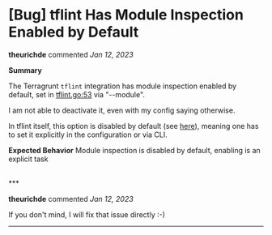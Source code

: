 # [Bug] tflint Has Module Inspection Enabled by Default

**theurichde** commented *Jan 12, 2023*

**Summary**

The Terragrunt `tflint` integration has module inspection enabled by default, set in [tflint.go:53](https://github.com/gruntwork-io/terragrunt/blob/master/tflint/tflint.go#L53) via  "--module". 

I am not able to deactivate it, even with my config saying otherwise.

In tflint itself, this option is disabled by default (see [here](https://github.com/terraform-linters/tflint/blob/master/docs/user-guide/module-inspection.md#enabling)), meaning one has to set it explicitly in the configuration or via CLI.

**Expected Behavior**
Module inspection is disabled by default, enabling is an explicit task


<br />
***


**theurichde** commented *Jan 12, 2023*

If you don't mind, I will fix that issue directly :-)
***

